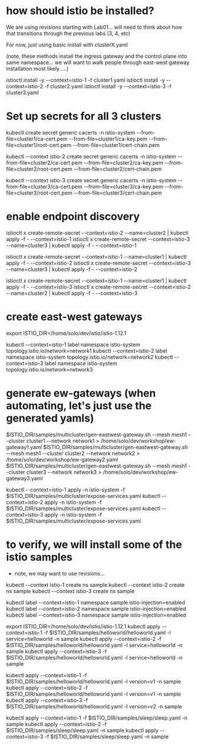 
# how should istio be installed?
We are using revisions starting with Lab01... will need to think about how that transitions through the previous labs (3, 4, etc)

For now, just using basic install with clusterX.yaml

(note, these methods install the ingress gateway and the control plane into same namespace... we will want to walk people through east-west gateway installation most likely.....)

istioctl install -y --context=istio-1 -f cluster1.yaml
istioctl install -y --context=istio-2 -f cluster2.yaml
istioctl install -y --context=istio-3 -f cluster3.yaml

# Set up secrets for all 3 clusters
kubectl create secret generic cacerts -n istio-system --from-file=cluster1/ca-cert.pem --from-file=cluster1/ca-key.pem --from-file=cluster1/root-cert.pem  --from-file=cluster1/cert-chain.pem

kubectl --context istio-2 create secret generic cacerts -n istio-system   --from-file=cluster2/ca-cert.pem       --from-file=cluster2/ca-key.pem  --from-file=cluster2/root-cert.pem   --from-file=cluster2/cert-chain.pem

kubectl --context istio-3 create secret generic cacerts -n istio-system  --from-file=cluster3/ca-cert.pem  --from-file=cluster3/ca-key.pem  --from-file=cluster3/root-cert.pem   --from-file=cluster3/cert-chain.pem



# enable endpoint discovery
istioctl x create-remote-secret  --context=istio-2 --name=cluster2 | kubectl apply -f - --context=istio-1
istioctl x create-remote-secret  --context=istio-3 --name=cluster3 | kubectl apply -f - --context=istio-1

istioctl x create-remote-secret  --context=istio-1 --name=cluster1 | kubectl apply -f - --context=istio-2
istioctl x create-remote-secret  --context=istio-3 --name=cluster3 | kubectl apply -f - --context=istio-2

istioctl x create-remote-secret  --context=istio-1 --name=cluster1 | kubectl apply -f - --context=istio-3
istioctl x create-remote-secret  --context=istio-2 --name=cluster2 | kubectl apply -f - --context=istio-3

# create east-west gateways
export ISTIO_DIR=/home/solo/dev/istio/istio-1.12.1

kubectl --context=istio-1 label namespace istio-system topology.istio.io/network=network1
kubectl --context=istio-2 label namespace istio-system topology.istio.io/network=network2
kubectl --context=istio-3 label namespace istio-system topology.istio.io/network=network3

# generate ew-gateways (when automating, let's just use the generated yamls)
$ISTIO_DIR/samples/multicluster/gen-eastwest-gateway.sh --mesh mesh1 --cluster cluster1 --network network1 > /home/solo/dev/workshop/ew-gateway1.yaml
$ISTIO_DIR/samples/multicluster/gen-eastwest-gateway.sh --mesh mesh1 --cluster cluster2 --network network2 > /home/solo/dev/workshop/ew-gateway2.yaml
$ISTIO_DIR/samples/multicluster/gen-eastwest-gateway.sh --mesh mesh1 --cluster cluster3 --network network3 > /home/solo/dev/workshop/ew-gateway3.yaml

kubectl --context=istio-1 apply -n istio-system -f $ISTIO_DIR/samples/multicluster/expose-services.yaml
kubectl --context=istio-2 apply -n istio-system -f $ISTIO_DIR/samples/multicluster/expose-services.yaml
kubectl --context=istio-3 apply -n istio-system -f $ISTIO_DIR/samples/multicluster/expose-services.yaml


# to verify, we will install some of the istio samples

* note, we may want to use revisions...

kubectl --context istio-1 create ns sample
kubectl --context istio-2 create ns sample
kubectl --context istio-3 create ns sample

kubectl label --context=istio-1 namespace sample istio-injection=enabled
kubectl label --context=istio-2 namespace sample istio-injection=enabled
kubectl label --context=istio-3 namespace sample istio-injection=enabled

export ISTIO_DIR=/home/solo/dev/istio/istio-1.12.1
kubectl apply --context=istio-1 -f $ISTIO_DIR/samples/helloworld/helloworld.yaml -l service=helloworld -n sample
kubectl apply --context=istio-2 -f $ISTIO_DIR/samples/helloworld/helloworld.yaml -l service=helloworld -n sample
kubectl apply --context=istio-3 -f $ISTIO_DIR/samples/helloworld/helloworld.yaml -l service=helloworld -n sample


kubectl apply --context=istio-1 -f $ISTIO_DIR/samples/helloworld/helloworld.yaml -l version=v1 -n sample
kubectl apply --context=istio-2 -f $ISTIO_DIR/samples/helloworld/helloworld.yaml -l version=v1 -n sample
kubectl apply --context=istio-3 -f $ISTIO_DIR/samples/helloworld/helloworld.yaml -l version=v2 -n sample


kubectl apply --context=istio-1 -f $ISTIO_DIR/samples/sleep/sleep.yaml -n sample
kubectl apply --context=istio-2 -f $ISTIO_DIR/samples/sleep/sleep.yaml -n sample
kubectl apply --context=istio-3 -f $ISTIO_DIR/samples/sleep/sleep.yaml -n sample



